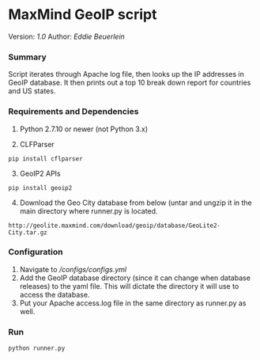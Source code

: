 # MaxMind GeoIP script

Version: *1.0*
Author: *Eddie Beuerlein*

### Summary
Script iterates through Apache log file, then looks up the IP addresses in GeoIP database.  It then prints out a top 10 break down report for countries and US states.

### Requirements and Dependencies

1. Python 2.7.10 or newer (not Python 3.x)

2. CLFParser

```
pip install cflparser

```
3. GeoIP2 APIs
```
pip install geoip2
```
4. Download the Geo City database from below (untar and ungzip it in the main directory where runner.py is located.
```
http://geolite.maxmind.com/download/geoip/database/GeoLite2-City.tar.gz
```

### Configuration

1. Navigate to */configs/configs.yml*
2. Add the GeoIP database directory (since it can change when database releases) to the yaml file.  This will dictate the directory it will use to access the database.
3. Put your Apache access.log file in the same directory as runner.py as well.


### Run

```
python runner.py

```

